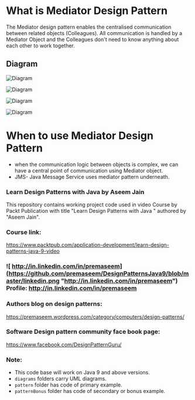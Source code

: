 # What is Mediator Design Pattern 
The Mediator design pattern enables the centralised communication between related objects (Colleagues). All communication is handled by a Mediator Object and the Colleagues don't need to know anything about each other to work together.

## Diagram
![Diagram](https://github.com/premaseem/DesignPatternsJava9/blob/mediator-pattern/diagrams/Mediator%20Design%20Pattern%20communication%20diagram.png "Diagram")

![Diagram](https://github.com/premaseem/DesignPatternsJava9/blob/mediator-pattern/diagrams/Mediator-Design-Pattern-general.png "Diagram")

![Diagram](https://github.com/premaseem/DesignPatternsJava9/blob/mediator-pattern/diagrams/Mediator%20pattern%20sequence%20diagram.png "Diagram")

![Diagram](https://github.com/premaseem/DesignPatternsJava9/blob/mediator-pattern/diagrams/aircraft.jpg "Diagram")

# When to use Mediator Design Pattern 
* when the communication logic between objects is complex, we can have a central point of communication using Mediator object. 
* JMS- Java Message Service uses mediator pattern underneath. 

### Learn Design Patterns with Java by Aseem Jain
This repository contains working project code used in video Course by Packt Publication with title "Learn Design Patterns with Java " authored by "Aseem Jain".

### Course link: 
https://www.packtpub.com/application-development/learn-design-patterns-java-9-video

### ![ http://in.linkedin.com/in/premaseem](https://github.com/premaseem/DesignPatternsJava9/blob/master/linkedin.png "http://in.linkedin.com/in/premaseem") Profile:  http://in.linkedin.com/in/premaseem

### Authors blog on design patterns:
https://premaseem.wordpress.com/category/computers/design-patterns/

### Software Design pattern community face book page:
https://www.facebook.com/DesignPatternGuru/

### Note: 
* This code base will work on Java 9 and above versions. 
* `diagrams` folders carry UML diagrams.
* `pattern` folder has code of primary example. 
* `patternBonus` folder has code of secondary or bonus example.
